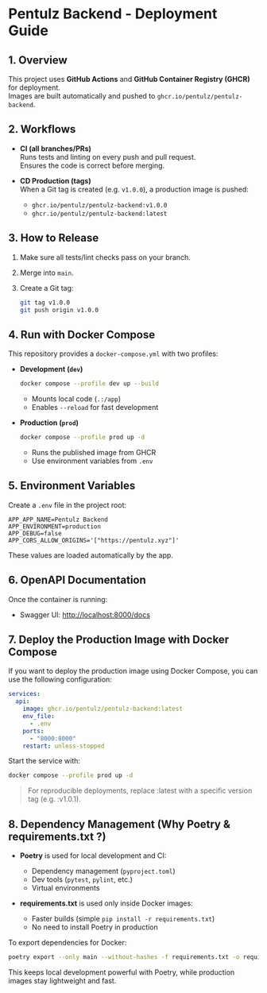 # Pentulz Backend - Deployment Guide

## 1. Overview

This project uses **GitHub Actions** and **GitHub Container Registry (GHCR)** for deployment.  
Images are built automatically and pushed to `ghcr.io/pentulz/pentulz-backend`.

## 2. Workflows

- **CI (all branches/PRs)**  
  Runs tests and linting on every push and pull request.  
  Ensures the code is correct before merging.

- **CD Production (tags)**  
  When a Git tag is created (e.g. `v1.0.0`), a production image is pushed:
  - `ghcr.io/pentulz/pentulz-backend:v1.0.0`
  - `ghcr.io/pentulz/pentulz-backend:latest`

## 3. How to Release

1. Make sure all tests/lint checks pass on your branch.
2. Merge into `main`.
3. Create a Git tag:

   ```bash
   git tag v1.0.0
   git push origin v1.0.0
   ```

## 4. Run with Docker Compose

This repository provides a `docker-compose.yml` with two profiles:

- **Development (`dev`)**

  ```bash
  docker compose --profile dev up --build
  ```

  - Mounts local code (`.:/app`)
  - Enables `--reload` for fast development

- **Production (`prod`)**

  ```bash
  docker compose --profile prod up -d
  ```

  - Runs the published image from GHCR
  - Use environment variables from `.env`

## 5. Environment Variables

Create a `.env` file in the project root:

```env
APP_APP_NAME=Pentulz Backend
APP_ENVIRONMENT=production
APP_DEBUG=false
APP_CORS_ALLOW_ORIGINS='["https://pentulz.xyz"]'
```

These values are loaded automatically by the app.

## 6. OpenAPI Documentation

Once the container is running:

- Swagger UI: [http://localhost:8000/docs](http://localhost:8000/docs)

## 7. Deploy the Production Image with Docker Compose

If you want to deploy the production image using Docker Compose, you can use the following configuration:

```yml
services:
  api:
    image: ghcr.io/pentulz/pentulz-backend:latest
    env_file:
      - .env
    ports:
      - "8000:8000"
    restart: unless-stopped
```

Start the service with:

```bash
docker compose --profile prod up -d
```

> For reproducible deployments, replace :latest with a specific version tag (e.g. :v1.0.1).

## 8. Dependency Management (Why Poetry & requirements.txt ?)

- **Poetry** is used for local development and CI:
  - Dependency management (`pyproject.toml`)
  - Dev tools (`pytest`, `pylint`, etc.)
  - Virtual environments

- **requirements.txt** is used only inside Docker images:
  - Faster builds (simple `pip install -r requirements.txt`)
  - No need to install Poetry in production

To export dependencies for Docker:

```bash
poetry export --only main --without-hashes -f requirements.txt -o requirements.txt
```

This keeps local development powerful with Poetry, while production images stay lightweight and fast.

